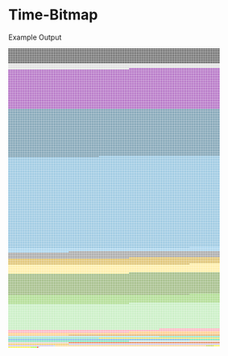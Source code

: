 # Time-Bitmap
Example Output

<a href="https://raw.githubusercontent.com/ColinWaddell/Time-Bitmap/master/exmple_output.png">
  <img src="https://raw.githubusercontent.com/ColinWaddell/Time-Bitmap/master/exmple_output.png" />
</a>
